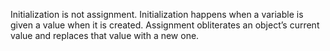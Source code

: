 Initialization is not assignment. Initialization happens when a variable is given a value when it is created. Assignment obliterates an object’s current value and replaces that value with a new one.